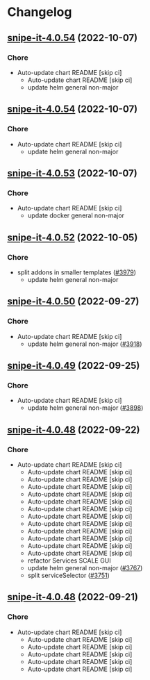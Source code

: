 # Changelog



## [snipe-it-4.0.54](https://github.com/truecharts/charts/compare/snipe-it-4.0.53...snipe-it-4.0.54) (2022-10-07)

### Chore

- Auto-update chart README [skip ci]
  - Auto-update chart README [skip ci]
  - update helm general non-major




## [snipe-it-4.0.54](https://github.com/truecharts/charts/compare/snipe-it-4.0.53...snipe-it-4.0.54) (2022-10-07)

### Chore

- Auto-update chart README [skip ci]
  - update helm general non-major




## [snipe-it-4.0.53](https://github.com/truecharts/charts/compare/snipe-it-4.0.52...snipe-it-4.0.53) (2022-10-07)

### Chore

- Auto-update chart README [skip ci]
  - update docker general non-major




## [snipe-it-4.0.52](https://github.com/truecharts/charts/compare/snipe-it-4.0.51...snipe-it-4.0.52) (2022-10-05)

### Chore

- split addons in smaller templates ([#3979](https://github.com/truecharts/charts/issues/3979))
  - update helm general non-major




## [snipe-it-4.0.50](https://github.com/truecharts/charts/compare/snipe-it-4.0.49...snipe-it-4.0.50) (2022-09-27)

### Chore

- Auto-update chart README [skip ci]
  - update helm general non-major ([#3918](https://github.com/truecharts/charts/issues/3918))




## [snipe-it-4.0.49](https://github.com/truecharts/charts/compare/snipe-it-4.0.48...snipe-it-4.0.49) (2022-09-25)

### Chore

- Auto-update chart README [skip ci]
  - update helm general non-major ([#3898](https://github.com/truecharts/charts/issues/3898))




## [snipe-it-4.0.48](https://github.com/truecharts/charts/compare/snipe-it-4.0.47...snipe-it-4.0.48) (2022-09-22)

### Chore

- Auto-update chart README [skip ci]
  - Auto-update chart README [skip ci]
  - Auto-update chart README [skip ci]
  - Auto-update chart README [skip ci]
  - Auto-update chart README [skip ci]
  - Auto-update chart README [skip ci]
  - Auto-update chart README [skip ci]
  - Auto-update chart README [skip ci]
  - Auto-update chart README [skip ci]
  - Auto-update chart README [skip ci]
  - Auto-update chart README [skip ci]
  - Auto-update chart README [skip ci]
  - Auto-update chart README [skip ci]
  - refactor Services SCALE GUI
  - update helm general non-major ([#3767](https://github.com/truecharts/charts/issues/3767))
  - split serviceSelector ([#3751](https://github.com/truecharts/charts/issues/3751))




## [snipe-it-4.0.48](https://github.com/truecharts/charts/compare/snipe-it-4.0.47...snipe-it-4.0.48) (2022-09-21)

### Chore

- Auto-update chart README [skip ci]
  - Auto-update chart README [skip ci]
  - Auto-update chart README [skip ci]
  - Auto-update chart README [skip ci]
  - Auto-update chart README [skip ci]
  - Auto-update chart README [skip ci]
